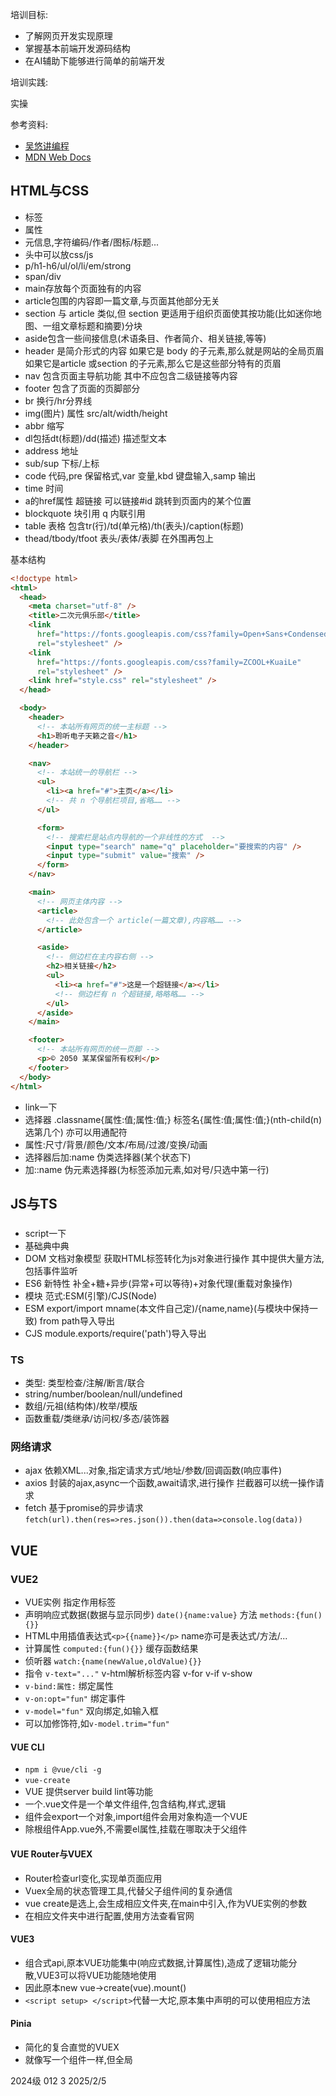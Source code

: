 培训目标:

- 了解网页开发实现原理
- 掌握基本前端开发源码结构
- 在AI辅助下能够进行简单的前端开发

培训实践:

实操

参考资料:

- [吴悠讲编程](https://space.bilibili.com/482867012)
- [MDN Web Docs](https://developer.mozilla.org/zh-CN/docs/Learn_web_development/Core/Structuring_content/Basic_HTML_syntax)

## HTML与CSS

- 标签
- 属性
- 元信息,字符编码/作者/图标/标题...
- 头中可以放css/js
- p/h1-h6/ul/ol/li/em/strong
- span/div
- main存放每个页面独有的内容
- article包围的内容即一篇文章,与页面其他部分无关
- section 与 article 类似,但 section 更适用于组织页面使其按功能(比如迷你地图、一组文章标题和摘要)分块
- aside包含一些间接信息(术语条目、作者简介、相关链接,等等)
- header 是简介形式的内容 如果它是 body 的子元素,那么就是网站的全局页眉 如果它是article 或section 的子元素,那么它是这些部分特有的页眉
- nav 包含页面主导航功能 其中不应包含二级链接等内容
- footer 包含了页面的页脚部分
- br 换行/hr分界线
- img(图片) 属性 src/alt/width/height
- abbr 缩写
- dl包括dt(标题)/dd(描述) 描述型文本
- address 地址
- sub/sup 下标/上标
- code 代码,pre 保留格式,var 变量,kbd 键盘输入,samp 输出
- time 时间
- a的href属性 超链接 可以链接#id 跳转到页面内的某个位置
- blockquote 块引用 q 内联引用
- table 表格 包含tr(行)/td(单元格)/th(表头)/caption(标题)
- thead/tbody/tfoot 表头/表体/表脚 在外围再包上

基本结构

```html
<!doctype html>
<html>
  <head>
    <meta charset="utf-8" />
    <title>二次元俱乐部</title>
    <link
      href="https://fonts.googleapis.com/css?family=Open+Sans+Condensed:300|Sonsie+One"
      rel="stylesheet" />
    <link
      href="https://fonts.googleapis.com/css?family=ZCOOL+KuaiLe"
      rel="stylesheet" />
    <link href="style.css" rel="stylesheet" />
  </head>

  <body>
    <header>
      <!-- 本站所有网页的统一主标题 -->
      <h1>聆听电子天籁之音</h1>
    </header>

    <nav>
      <!-- 本站统一的导航栏 -->
      <ul>
        <li><a href="#">主页</a></li>
        <!-- 共 n 个导航栏项目,省略…… -->
      </ul>

      <form>
        <!-- 搜索栏是站点内导航的一个非线性的方式  -->
        <input type="search" name="q" placeholder="要搜索的内容" />
        <input type="submit" value="搜索" />
      </form>
    </nav>

    <main>
      <!-- 网页主体内容 -->
      <article>
        <!-- 此处包含一个 article(一篇文章),内容略…… -->
      </article>

      <aside>
        <!-- 侧边栏在主内容右侧 -->
        <h2>相关链接</h2>
        <ul>
          <li><a href="#">这是一个超链接</a></li>
          <!-- 侧边栏有 n 个超链接,略略略…… -->
        </ul>
      </aside>
    </main>

    <footer>
      <!-- 本站所有网页的统一页脚 -->
      <p>© 2050 某某保留所有权利</p>
    </footer>
  </body>
</html>
```

- link一下
- 选择器 .classname{属性:值;属性:值;} 标签名{属性:值;属性:值;}(nth-child(n)选第几个) 亦可以用通配符
- 属性:尺寸/背景/颜色/文本/布局/过渡/变换/动画
- 选择器后加:name 伪类选择器(某个状态下)
- 加::name 伪元素选择器(为标签添加元素,如对号/只选中第一行)

## JS与TS

###

- script一下
- 基础典中典
- DOM 文档对象模型 获取HTML标签转化为js对象进行操作 其中提供大量方法,包括事件监听
- ES6 新特性 补全+糖+异步(异常+可以等待)+对象代理(重载对象操作)
- 模块 范式:ESM(引擎)/CJS(Node)
- ESM export/import mname(本文件自己定)/{name,name}(与模块中保持一致) from path导入导出
- CJS module.exports/require('path')导入导出

### TS

- 类型: 类型检查/注解/断言/联合
- string/number/boolean/null/undefined
- 数组/元祖(结构体)/枚举/模版
- 函数重载/类继承/访问权/多态/装饰器

### 网络请求

- ajax 依赖XML...对象,指定请求方式/地址/参数/回调函数(响应事件)
- axios 封装的ajax,async一个函数,await请求,进行操作 拦截器可以统一操作请求
- fetch 基于promise的异步请求 `fetch(url).then(res=>res.json()).then(data=>console.log(data))`

## VUE

### VUE2

- VUE实例 指定作用标签
- 声明响应式数据(数据与显示同步) `date(){name:value}` 方法 `methods:{fun(){}}`
- HTML中用插值表达式`<p>{{name}}</p>` name亦可是表达式/方法/...
- 计算属性 `computed:{fun(){}}` 缓存函数结果
- 侦听器 `watch:{name(newValue,oldValue){}}`
- 指令 `v-text="..."` v-html解析标签内容 v-for v-if v-show
- `v-bind:属性:` 绑定属性
- `v-on:opt="fun"` 绑定事件
- `v-model="fun"` 双向绑定,如输入框
- 可以加修饰符,如`v-model.trim="fun"`

#### VUE CLI

- `npm i @vue/cli -g`
- `vue-create`
- VUE 提供server build lint等功能
- 一个.vue文件是一个单文件组件,包含结构,样式,逻辑
- 组件会export一个对象,import组件会用对象构造一个VUE
- 除根组件App.vue外,不需要el属性,挂载在哪取决于父组件

#### VUE Router与VUEX

- Router检查url变化,实现单页面应用
- Vuex全局的状态管理工具,代替父子组件间的复杂通信
- vue create是选上,会生成相应文件夹,在main中引入,作为VUE实例的参数
- 在相应文件夹中进行配置,使用方法查看官网

#### VUE3

- 组合式api,原本VUE功能集中(响应式数据,计算属性),造成了逻辑功能分散,VUE3可以将VUE功能随地使用
- 因此原本new vue->create(vue).mount()
- `<script setup> </script>`代替一大坨,原本集中声明的可以使用相应方法

#### Pinia

- 简化的复合直觉的VUEX
- 就像写一个组件一样,但全局

2024级 012 3 2025/2/5
